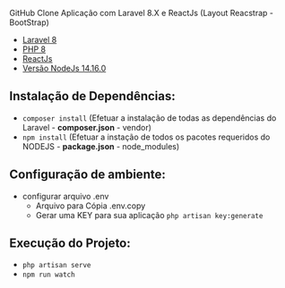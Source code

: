 GitHub Clone
Aplicação com Laravel 8.X e ReactJs (Layout Reacstrap - BootStrap)

- [Laravel 8](https://laravel.com/docs/8.x)
- [PHP 8](https://www.php.net/releases/8.0/en.php)
- [ReactJs](https://pt-br.reactjs.org/)
- [Versão NodeJs 14.16.0](https://nodejs.org/en/)

Instalação de Dependências:
----------

- `composer install` (Efetuar a instalação de todas as dependências do Laravel - **composer.json** - vendor)
- `npm install` (Efetuar a instação de todos os pacotes requeridos do NODEJS - **package.json** - node_modules)

Configuração de ambiente:
----------

- configurar arquivo .env
    - Arquivo para Cópia .env.copy
    - Gerar uma KEY para sua aplicação `php artisan key:generate`

Execução do Projeto:
----------

- `php artisan serve`
- `npm run watch`